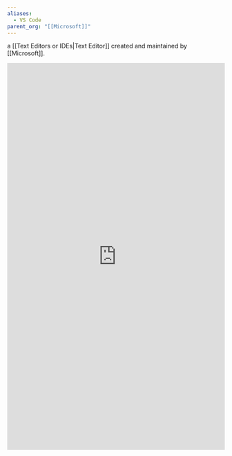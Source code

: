 ```yaml
---
aliases:
  - VS Code
parent_org: "[[Microsoft]]"
---
```

a [[Text Editors or IDEs|Text Editor]] created and maintained by [[Microsoft]].

<iframe style="aspect-ratio:9/16;width:100%;height:auto" src="https://youtube.com/shorts/3O6BFlOiFRg?si=A8onX1t8spfsDqo0&amp;controls=0" title="YouTube video player" frameborder="0" allow="accelerometer; clipboard-write; encrypted-media; gyroscope; picture-in-picture; web-share" referrerpolicy="strict-origin-when-cross-origin" allowfullscreen </iframe> 



Written in [[TypeScript]]



# VS Code Extensions
[[Visual Studio Code|VS Code]] has a very robust [[Plug-ins,  Add-ons,  Extensions|Extension]] library.

The extensions take a primary role, and VS Code has many subtle designs to encourage every user to access the extensions that will help them the most.  
![[Screenshot 2025-01-20 at 11.51.48 AM_VS-Code.png]]
Similar to an [[App Stores|App Store]], the [[Plug-ins,  Add-ons,  Extensions|Extension]] feature within [[Visual Studio Code|VS Code]] manages extension updates, as well as helps users rid themselves of ones that are no longer supported.  
![[Screenshot 2025-01-20 at 11.55.15 AM_VS-Code.png]]
[[Visual Studio Code|VS Code]] also designs for [[Frictionless Commerce]], enabling [[Plug-ins,  Add-ons,  Extensions|Extension]] providers to enact their own licensing and paywall policies -- using [[Visual Studio Code|VS Code]]'s notification mechanisms:
![[Screenshot 2025-01-22 at 2.27.51 PM_VS-Code--Commerce.png]]

[[Visual Studio Code|VS Code]] also employs the [[Come one, come all]] approach, allowing anyone to try to build and publish an [[Plug-ins,  Add-ons,  Extensions|Extension]]. Notice the "Build your own" and "Publish extensions" options in the upper right corner.  
![[Screenshot 2025-01-20 at 12.40.13 PM_VS-Code.png]]
Because [[Visual Studio Code|VS Code]] has such a streamlined and open [[Extension Libraries|Extension Library]], most [[Influencer]] developers do their demonstrations on [[YouTube]] using [[Visual Studio Code|VS Code]]. 
![[Screenshot 2025-01-22 at 1.43.58 PM_watsonX--VSCode-Extension 1.png]] [^1]
https://youtu.be/lxRAj1Gijic?si=DqzXItZ8hEmW1q3D
# Footnotes
[^1]: 